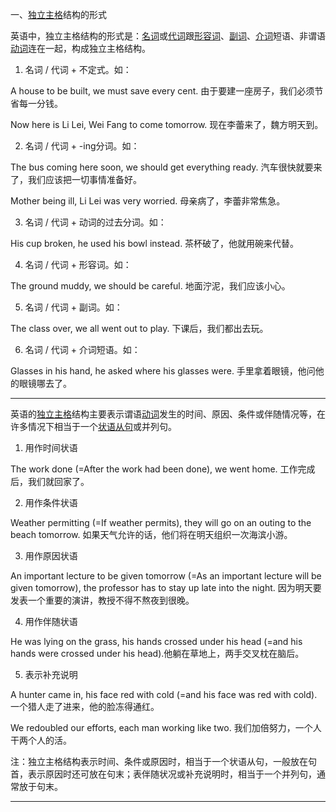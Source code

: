 一、[独立主格](http://www.yingyuyufa.com/zonghe/dulizhugezhuge/)结构的形式

英语中，独立主格结构的形式是：[名词](http://www.yingyuyufa.com/cixing/mingci/)或[代词](http://www.yingyuyufa.com/cixing/daici/)跟[形容词](http://www.yingyuyufa.com/cixing/xingrongci/)、[副词](http://www.yingyuyufa.com/cixing/fuci/)、[介词](http://www.yingyuyufa.com/cixing/jieci/)短语、非谓语[动词](http://www.yingyuyufa.com/cixing/dongci/)连在一起，构成独立主格结构。

1. 名词 / 代词 + 不定式。如：

A house to be built, we must save every cent. 由于要建一座房子，我们必须节省每一分钱。

Now here is Li Lei, Wei Fang to come tomorrow. 现在李蕾来了，魏方明天到。

2. 名词 / 代词 + -ing分词。如：

The bus coming here soon, we should get everything ready. 汽车很快就要来了，我们应该把一切事情准备好。

Mother being ill, Li Lei was very worried. 母亲病了，李蕾非常焦急。

3. 名词 / 代词 + 动词的过去分词。如：

His cup broken, he used his bowl instead. 茶杯破了，他就用碗来代替。

4. 名词 / 代词 + 形容词。如：

The ground muddy, we should be careful. 地面泞泥，我们应该小心。

5. 名词 / 代词 + 副词。如：

The class over, we all went out to play. 下课后，我们都出去玩。

6. 名词 / 代词 + 介词短语。如：

Glasses in his hand, he asked where his glasses were. 手里拿着眼镜，他问他的眼镜哪去了。

---

英语的[独立主格](http://www.yingyuyufa.com/zonghe/dulizhugezhuge/)结构主要表示谓语[动词](http://www.yingyuyufa.com/cixing/dongci/)发生的时间、原因、条件或伴随情况等，在许多情况下相当于一个[状语从句](http://www.yingyuyufa.com/congju/zhuangyu/)或并列句。

1. 用作时间状语

The work done \(=After the work had been done\), we went home. 工作完成后，我们就回家了。

2. 用作条件状语

Weather permitting \(=If weather permits\), they will go on an outing to the beach tomorrow. 如果天气允许的话，他们将在明天组织一次海滨小游。

3. 用作原因状语

An important lecture to be given tomorrow \(=As an important lecture will be given tomorrow\), the professor has to stay up late into the night. 因为明天要发表一个重要的演讲，教授不得不熬夜到很晚。

4. 用作伴随状语

He was lying on the grass, his hands crossed under his head \(=and his hands were crossed under his head\).他躺在草地上，两手交叉枕在脑后。

5. 表示补充说明

A hunter came in, his face red with cold \(=and his face was red with cold\). 一个猎人走了进来，他的脸冻得通红。

We redoubled our efforts, each man working like two. 我们加倍努力，一个人干两个人的活。

注：独立主格结构表示时间、条件或原因时，相当于一个状语从句，一般放在句首，表示原因时还可放在句末；表伴随状况或补充说明时，相当于一个并列句，通常放于句末。

---



